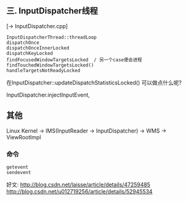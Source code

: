 


## 三. InputDispatcher线程 
[-> InputDispatcher.cpp]


    InputDispatcherThread::threadLoop
    dispatchOnce
    dispatchOnceInnerLocked
    dispatchKeyLocked
    findFocusedWindowTargetsLocked  / 另一个case便会进程findTouchedWindowTargetsLocked()
    handleTargetsNotReadyLocked


在InputDispatcher::updateDispatchStatisticsLocked() 可以做点什么呢?

InputDispatcher.injectInputEvent,

## 其他

Linux Kernel -> IMS(InputReader -> InputDispatcher) -> WMS -> ViewRootImpl

### 命令

    getevent
    sendevent


好文: 
http://blog.csdn.net/laisse/article/details/47259485
http://blog.csdn.net/u012719256/article/details/52945534
